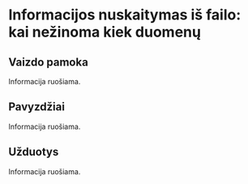 # Informacijos nuskaitymas iš failo: kai nežinoma kiek duomenų

## Vaizdo pamoka

Informacija ruošiama.

## Pavyzdžiai

Informacija ruošiama.

## Užduotys

Informacija ruošiama.
